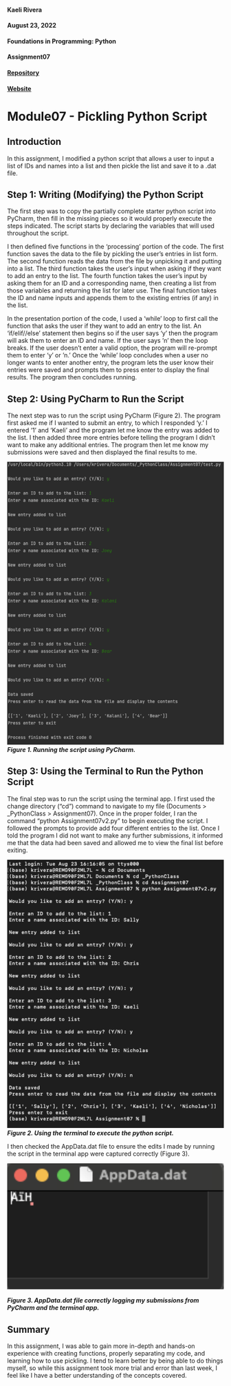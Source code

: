 #### Kaeli Rivera
#### August 23, 2022
#### Foundations in Programming: Python
#### Assignment07
#### [Repository](https://github.com/kalaniriv/IntroToProg-Python-Mod07)
#### [Website](https://kalaniriv.github.io/IntroToProg-Python-Mod07/)


# Module07 - Pickling Python Script
## Introduction
In this assignment, I modified a python script that allows a user to input a list of IDs and names into a list and then pickle the list and save it to a .dat file.

## Step 1: Writing (Modifying) the Python Script
The first step was to copy the partially complete starter python script into PyCharm, then fill in the missing pieces so it would properly execute the steps indicated. The script starts by declaring the variables that will used throughout the script.

I then defined five functions in the ‘processing’ portion of the code. The first function saves the data to the file by pickling the user’s entries in list form. The second function reads the data from the file by unpicking it and putting into a list. The third function takes the user’s input when asking if they want to add an entry to the list. The fourth function takes the user’s input by asking them for an ID and a corresponding name, then creating a list from those variables and returning the list for later use. The final function takes the ID and name inputs and appends them to the existing entries (if any) in the list.

In the presentation portion of the code, I used a ‘while’ loop to first call the function that asks the user if they want to add an entry to the list. An ‘if/elif//else’ statement then begins so if the user says ‘y’ then the program will ask them to enter an ID and name. If the user says ’n’ then the loop breaks. If the user doesn’t enter a valid option, the program will re-prompt them to enter ‘y’ or ’n.’ Once the ‘while’ loop concludes when a user no longer wants to enter another entry, the program lets the user know their entries were saved and prompts them to press enter to display the final results. The program then concludes running.

## Step 2: Using PyCharm to Run the Script
The next step was to run the script using PyCharm (Figure 2). The program first asked me if I wanted to submit an entry, to which I responded ‘y.’ I entered ‘1’ and ‘Kaeli’ and the program let me know the entry was added to the list. I then added three more entries before telling the program I didn’t want to make any additional entries. The program then let me know my submissions were saved and then displayed the final results to me.

![Figure 1](https://github.com/kalaniriv/IntroToProg-Python-Mod07/blob/main/docs/Figure1.png?raw=true)
***Figure 1. Running the script using PyCharm.***

## Step 3: Using the Terminal to Run the Python Script
The final step was to run the script using the terminal app. I first used the change directory (“cd”) command to navigate to my file (Documents > _PythonClass > Assignment07). Once in the proper folder, I ran the command “python Assignment07v2.py” to begin executing the script. I followed the prompts to provide add four different entries to the list. Once I told the program I did not want to make any further submissions, it informed me that the data had been saved and allowed me to view the final list before exiting.

![Figure 2](https://github.com/kalaniriv/IntroToProg-Python-Mod07/blob/main/docs/Figure2.png?raw=true)
***Figure 2. Using the terminal to execute the python script.***

I then checked the AppData.dat file to ensure the edits I made by running the script in the terminal app were captured correctly (Figure 3).

![Figure 3](https://github.com/kalaniriv/IntroToProg-Python-Mod07/blob/main/docs/Figure3.png?raw=true)

***Figure 3. AppData.dat file correctly logging my submissions from PyCharm and the terminal app.***

## Summary
In this assignment, I was able to gain more in-depth and hands-on experience with creating functions, properly separating my code, and learning how to use pickling. I tend to learn better by being able to do things myself, so while this assignment took more trial and error than last week, I feel like I have a better understanding of the concepts covered.
